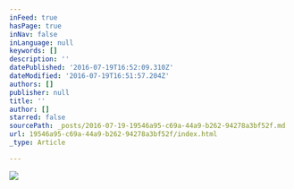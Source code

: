 ```yaml
---
inFeed: true
hasPage: true
inNav: false
inLanguage: null
keywords: []
description: ''
datePublished: '2016-07-19T16:52:09.310Z'
dateModified: '2016-07-19T16:51:57.204Z'
authors: []
publisher: null
title: ''
author: []
starred: false
sourcePath: _posts/2016-07-19-19546a95-c69a-44a9-b262-94278a3bf52f.md
url: 19546a95-c69a-44a9-b262-94278a3bf52f/index.html
_type: Article

---
```

![](https://the-grid-user-content.s3-us-west-2.amazonaws.com/225e1ab7-7e02-4c65-9a58-2bf154cfaa5f.jpg)